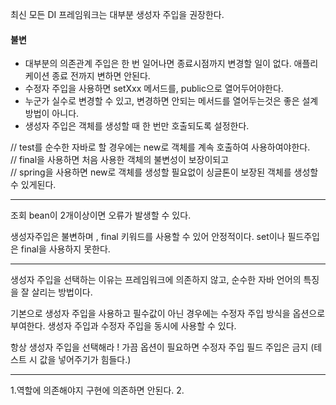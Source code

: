 최신 모든 DI 프레임워크는 대부분 생성자 주입을 권장한다.

#### 불변
- 대부분의 의존관계 주입은 한 번 일어나면 종료시점까지 변경할 일이 없다. 애플리케이션 종료 전까지 변하면 안된다.
-  수정자 주입을 사용하면 setXxx 메서드를, public으로 열어두어야한다.
- 누군가 실수로 변경할 수 있고, 변경하면 안되는 메서드를 열어두는것은 좋은 설계 방법이 아니다.
- 생성자 주입은 객체를 생성할 때 한 번만 호출되도록 설정한다.

// test를 순수한 자바로 할 경우에는 new로 객체를 계속 호출하여 사용하여야한다.  
// final을 사용하면 처음 사용한 객체의 불변성이 보장이되고  
// spring을 사용하면 new로 객체를 생성할 필요없이 싱글톤이 보장된 객체를 생성할 수 있게된다.

---

조회 bean이 2개이상이면 오류가 발생할 수 있다.

생성자주입은 불변하며 , final 키워드를 사용할 수 있어 안정적이다.
set이나 필드주입은 final을 사용하지 못한다.

---

생성자 주입을 선택하는 이유는 프레임워크에 의존하지 않고, 
순수한 자바 언어의 특징을 잘 살리는 방법이다.

기본으로 생성자 주입을 사용하고 필수값이 아닌 경우에는 수정자 주입 방식을 옵션으로 부여한다. 생성자 주입과 수정자 주입을 동시에 사용할 수 있다.

항상 생성자 주입을 선택해라 ! 가끔 옵션이 필요하면 수정자 주입
필드 주입은 금지 (테스트 시 값을 넣어주기가 힘들다.)

---

1.역할에 의존해야지 구현에 의존하면 안된다.
2.